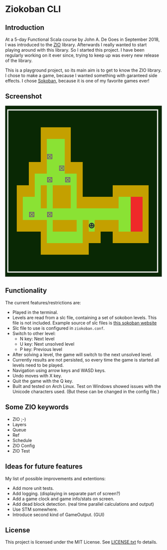 # Ziokoban CLI

## Introduction

At a 5-day Functional Scala course by John A. De Goes in September 2018, I was introduced to the [ZIO](https://zio.dev) library. Afterwards I really wanted to start playing around with this library. So I started this project.
I have been regularly working on it ever since, trying to keep up was every new release of the library.

This is a playground project, so its main aim is to get to know the ZIO library. I chose to make a game, because I wanted something with garanteed side effects. I chose [Sokoban](https://en.wikipedia.org/wiki/Sokoban), because it is one of my favorite games ever!

## Screenshot

![screenshot](images/screenshot.png)

## Functionality
The current features/restrictions are:
- Played in the terminal.
- Levels are read from a slc file, containing a set of sokobon levels. This file is not included.
  Example source of slc files is [this sokoban website](http://www.sourcecode.se/sokoban/levels)
- Slc file to use is configured in `ziokoban.conf`.  
- Switch to other level:
  - N key: Next level
  - U key: Next unsolved level 
  - P key: Previous level 
- After solving a level, the game will switch to the next unsolved level.  
- Currently results are not persisted, so every time the game is started all levels need to be played.
- Navigation using arrow keys and WASD keys.
- Undo moves with X key.
- Quit the game with the Q key.
- Built and tested on Arch Linux. Test on Windows showed issues with the Unicode characters used. (But these can be changed in the config file.)

## Some ZIO keywords
- ZIO ;-)
- Layers
- Queue
- Ref
- Schedule
- ZIO Config
- ZIO Test
 
## Ideas for future features 
My list of possible improvements and extentions:
- Add more unit tests.
- Add logging. (displaying in separate part of screen?)
- Add a game clock and game info/stats on screen.
- Add dead block detection. (real time parallel calculations and output)
- Use STM somewhere.
- Introduce second kind of GameOutput. (GUI)

## License
This project is licensed under the MIT License. See [LICENSE.txt](LICENSE.txt) fo details.

